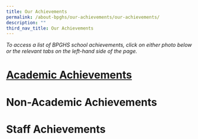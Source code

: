 ```yaml
---
title: Our Achievements
permalink: /about-bpghs/our-achievements/our-achievements/
description: ""
third_nav_title: Our Achievements
---
```

*To access a list of BPGHS school achievements, click on either photo below or the relevant tabs on the left-hand side of the page.*


# [Academic Achievements](https://cms.isomer.gov.sg/sites/moe-bpghs/folders/about-bpghs/subfolders/Our%20Achievements/editPage/Academic%20Achievements.md)

# Non-Academic Achievements

   
# Staff Achievements
